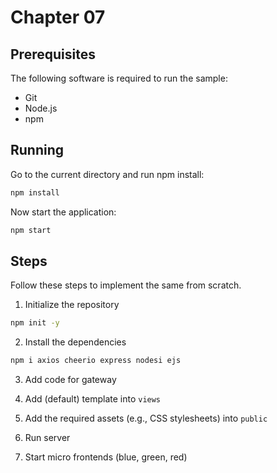# Chapter 07

## Prerequisites

The following software is required to run the sample:

- Git
- Node.js
- npm

## Running

Go to the current directory and run npm install:

```sh
npm install
```

Now start the application:

```sh
npm start
```

## Steps

Follow these steps to implement the same from scratch.

1. Initialize the repository

```sh
npm init -y
```

2. Install the dependencies

```sh
npm i axios cheerio express nodesi ejs
```

3. Add code for gateway

4. Add (default) template into `views`

5. Add the required assets (e.g., CSS stylesheets) into `public`

6. Run server

7. Start micro frontends (blue, green, red)
